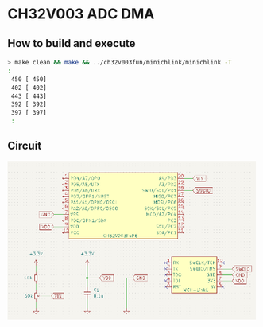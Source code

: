 # CH32V003 ADC DMA

## How to build and execute

```bash
> make clean && make && ../ch32v003fun/minichlink/minichlink -T
:
 450 [ 450]
 402 [ 402]
 443 [ 443]
 392 [ 392]
 397 [ 397]
 :
```

## Circuit
<img src="circuit.png" width=500>
